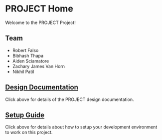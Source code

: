 # PROJECT Home

Welcome to the PROJECT Project!

## Team
* Robert Falso
* Bibhash Thapa
* Aiden Sciamatore
* Zachary James Van Horn
* Nikhil Patil

## [Design Documentation](DesignDoc)

Click above for details of the PROJECT design documentation.

## [Setup Guide](SetupGuide)

Click above for details about how to setup your development environment to work on this project.
